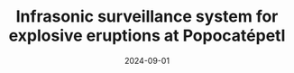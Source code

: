 ---
title: "Infrasonic surveillance system for explosive eruptions at Popocatépetl"
summary: Implementation of an infrasonic monitoring system at Popocatépetl, similar to that operating at Etna ([Ripepe et al. 2018](http://dx.doi.org/10.1029/2018JB015561)).
tags:
  - Deep Learning
authors:
  - admin
role: <u>Principal Investigator</u> (PI)
funding_source: '[SECTEI](https://www.sectei.cdmx.gob.mx/)'

# Funding period (NB: date format forced in compact-project.html)
date: 2024-09-01
date_end: 2026-03-01 # parse '' to ignore
  
# Optional external URL for project (replaces project detail page).
# external_link: 'http://mounts-project.com/info_infrasound'

image:
  caption: infrasonic surveillance system
  focal_point: Smart

url_code: ''
url_pdf: ''
url_slides: ''
url_video: ''

# Slides (optional).
#   Associate this project with Markdown slides.
#   Simply enter your slide deck's filename without extension.
#   E.g. `slides = "example-slides"` references `content/slides/example-slides.md`.
#   Otherwise, set `slides = ""`.
slides: ""
---